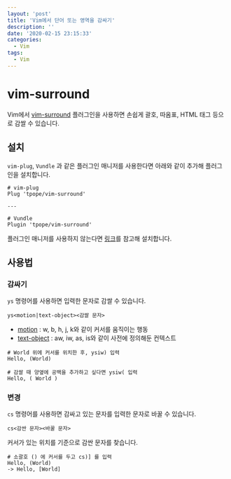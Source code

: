 ```yaml
---
layout: 'post'
title: 'Vim에서 단어 또는 영역을 감싸기'
description: ''
date: '2020-02-15 23:15:33'
categories:
  - Vim
tags:
  - Vim
---
```


# vim-surround

Vim에서 [vim-surround](https://github.com/tpope/vim-surround) 플러그인을 사용하면 손쉽게 괄호, 따옴표, HTML 태그 등으로 감쌀 수 있습니다.

## 설치

`vim-plug`, `Vundle` 과 같은 플러그인 매니저를 사용한다면 아래와 같이 추가해 플러그인을 설치합니다.

```
# vim-plug
Plug 'tpope/vim-surround'

---

# Vundle
Plugin 'tpope/vim-surround'
```

플러그인 매니저를 사용하지 않는다면 [링크](https://github.com/tpope/vim-surround#installation)를 참고해 설치합니다.

## 사용법

### 감싸기 

`ys` 명령어를 사용하면 입력한 문자로 감쌀 수 있습니다.

``` text
ys<motion|text-object><감쌀 문자>
```

* [motion](http://vimdoc.sourceforge.net/htmldoc/motion.html) : w, b, h, j, k와 같이 커서를 움직이는 행동
* [text-object](http://vimdoc.sourceforge.net/htmldoc/motion.html#object-motions) : aw, iw, as, is와 같이 사전에 정의해둔 컨텍스트


``` text
# World 위에 커서를 위치한 후, ysiw) 입력
Hello, (World)

# 감쌀 때 양옆에 공백을 추가하고 싶다면 ysiw( 입력
Hello, ( World )

```

### 변경

`cs` 명령어를 사용하면 감싸고 있는 문자를 입력한 문자로 바꿀 수 있습니다.

``` text
cs<감싼 문자><바꿀 문자>
```

커서가 있는 위치를 기준으로 감싼 문자를 찾습니다.

``` text
# 소괄호 () 에 커서를 두고 cs)] 를 입력
Hello, (World)
-> Hello, [World]
```
